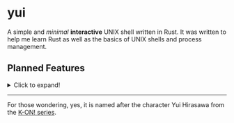 # yui

A simple and *minimal* **interactive** UNIX shell written in Rust. It was written to help me learn Rust as well as the basics of UNIX shells and process management.

## Planned Features

<details>
<summary>Click to expand!</summary>

**Core**

- [X] Run basic commands with args
- [ ] *small* parser for light scripting only
- [ ] Quoted strings: `""` and `''`
- [ ] Simple signal handling
- [ ] Exit code handling
- [ ] Command substitution through `$()` and backticked strings
- [ ] `~` expansion for homedir
- [ ] `!!` history expansion
- [ ] Handle line wrapping properly for commands longer than the terminal window (Take into account the length of the prompt)
- [ ] Implement job control
  - [ ] `jobs`, `bg` and `fg` commands
  - [ ] CTRL-z

**Editing**

- [ ] Utilize readline vi and emacs modes to edit lines
- [ ] Support for multi-line commands (with `\`)
- [ ] Support using external editor to edit commands

**Operators**

- [ ] AND and OR: `&&` and `||`, also negations (`!`)
- [ ] End of command: `;`
- [ ] Basic arithmetic: `+`, `-`, `/`, `*`, `%`
- [ ] Pipes via `|`
- [ ] Redirections via `>` and `<`, (maybe `>>` and `<<` too for convenience)

**Builtins**

- [ ] `echo`
  - [X] Print basic text
  - [ ] Support for escape sequences
  - [ ] Support same flags as Bash's builtin version
- [X] `cd`
- [X] `exit`
- [ ] `history`
- [ ] `alias`
- [ ] `exec`
- [ ] `export` (env vars)

**Completions**

- [ ] `complete` command
- [ ] Directory completions

**Customization**

- [ ] Simple prompt customization
- [ ] Read settings from configuration file
</details>

---

For those wondering, yes, it is named after the character Yui Hirasawa from the [K-ON! series](https://en.wikipedia.org/wiki/K-On!).
